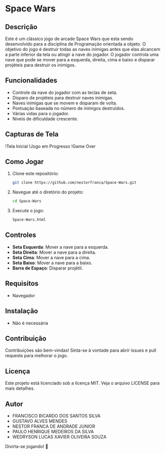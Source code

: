# Space Wars

## Descrição
Este é um clássico jogo de arcade Space Wars que esta sendo desenvolvido para a disciplina de Programação orientada a objeto. O objetivo do jogo é destruir todas as naves inimigas antes que elas alcancem a parte inferior da tela ou atingir a nave do jogador. O jogador controla uma nave que pode se mover para a esquerda, direita, cima e baixo e disparar projéteis para destruir os inimigos.

## Funcionalidades
- Controle da nave do jogador com as teclas de seta.
- Disparo de projéteis para destruir naves inimigas.
- Naves inimigas que se movem e disparam de volta.
- Pontuação baseada no número de inimigos destruídos.
- Várias vidas para o jogador.
- Níveis de dificuldade crescente.

## Capturas de Tela
!Tela Inicial
!Jogo em Progresso
!Game Over

## Como Jogar
1. Clone este repositório:
    ```sh
    git clone https://github.com/nestorfranca/Space-Wars.git
    ```
2. Navegue até o diretório do projeto:
    ```sh
    cd Space-Wars
    ```
3. Execute o jogo:
    ```sh
    Space-Wars.html
    ```

## Controles
- **Seta Esquerda**: Mover a nave para a esquerda.
- **Seta Direita**: Mover a nave para a direita.
- **Seta Cima**: Mover a nave para a cima.
- **Seta Baixo**: Mover a nave para a baixo.
- **Barra de Espaço**: Disparar projétil.

## Requisitos
- Navegador

## Instalação
- Não é necessária

## Contribuição
Contribuições são bem-vindas! Sinta-se à vontade para abrir issues e pull requests para melhorar o jogo.

## Licença
Este projeto está licenciado sob a licença MIT. Veja o arquivo LICENSE para mais detalhes.

## Autor
- FRANCISCO RICARDO DOS SANTOS SILVA
- GUSTAVO ALVES MENDES
- NESTOR FRANCA DE ANDRADE JUNIOR
- PAULO HENRIQUE MEDEIROS DA SILVA
- WEDRYSON LUCAS XAVIER OLIVEIRA SOUZA




Divirta-se jogando! 🚀
